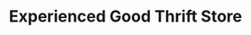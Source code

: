 ---
title: "Experienced Good Thrift Store"
url: /brattleboro/experienced-good-thrift-store/
shop: charity
---